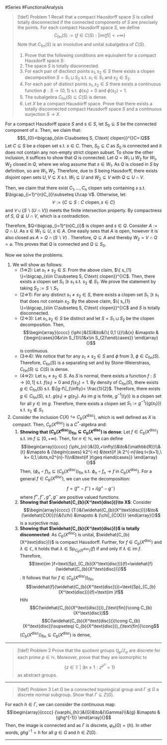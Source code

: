#Series #FunctionalAnalysis 

> [!def] Problem 1
> Recall that a compact Hausdorff space $S$ is called totally disconnected if the connected components of $S$ are precisely the points. For each compact Hausdorff space $S$, we define $$C_{\text{fin}}(S):=\{ f\in C(S):\left| \text{im}(f) \right| <+\infty \}$$Note that $C_{\text{fin}}(S)$ is an involutive and unital subalgebra of $C(S)$.
> 1. Prove that the following conditions are equivalent for a compact Hausdorff space $S$:
> 	1. The space $S$ is totally disconnected. 
> 	2. For each pair of disctinct points $s_{1},s_{2}\in S$ there exists a clopen decomposition $S=S_{1}\sqcup S_{2}$ s.t. $s_{1}\in S_{1}$ and $s_{2}\in S_{2}$. 
> 	3. For each pair of distinct points $s_{1},s_{2} \in S$ there exists a continuous function $\phi:S\to \{ 0,1 \}$ s.t. $\phi(s_{1})=0$ and $\phi(s_{2})=1$. 
> 	4. The subalgebra $C_{\text{fin}}(S)\subseteq C(S)$  is dense.
> 2. Let $X$ be a compact Hausdorff space. Prove that there exists a totally disconnected compact Hausdorff space $S$ and a continuous surjection $S\to X$.

For a compact Hausdorff space $S$ and $s\in S$, let $S_{0}\subseteq S$ be the connected component of $s$. Then, we claim that:$$S_{0}=\bigcap_{s\in C\subseteq S, C\text{ clopen}}^{}C=:Q$$
Let $C\subseteq S$ be a clopen set s.t. $s\in C$. Then, $S_{0}\subseteq C$ as $S_{0}$ is connected and it does not contain any non-empty strict clopen subset. To show the other inclusion, it suffices to show that $Q$ is connected. Let $Q=W_{1}\sqcup W_{2}$ for $W_{1},W_{2}$ closed in $Q$, where we wlog assume that $s\in W_{1}$. As $Q$ is closed in $S$ by definition, so are $W_{1},W_{2}$. Therefore, due to $S$ being Hausdorff, there exists disjoint open sets $U,V\subseteq X$ s.t. $W_{1}\subseteq U$ and $W_{2}\subseteq V$ with $Q\subseteq U\cap V$. 
	  
Then, we claim that there exist $C_{1},\dots,C_{n}$ clopen sets containing $s$ s.t. $\bigcap_{i=1}^{n}C_{i}\subseteq U\cap V$. Otherwise, let: $$\mathcal{C}:=\{ C\subseteq S: C \text{ clopen}, s\in C \}$$ and $\mathcal{C}\cup \{ S \backslash (U\cap V) \}$ meets the finite intersection property. By compactness of $S$, $Q\not\subseteq U\cap V$, which is a contradiction.
	  
Therefore, $Q=\bigcap_{i=1}^{n}C_{i}$ is clopen and $s\in Q$. Consider $A:=Q\cap U$. As $s\in W_{1}\subseteq U$, $s\in A$. One easily sees that $A$ is open, however it is also closed as $A=Q\cap(S \backslash  V)$ . Therefore, $Q\subseteq A$ and thereby $W_{2}=V\cap Q=\varnothing$. This proves that $Q$ is connected and $Q\subseteq S_{0}$.

Now we solve the problems.



1. We will show as follows:
	- (1=>2): Let $s_{1}\neq s_{2}\in S$. From the above claim, $\{ s_{1} \}=\bigcap_{s\in C\subseteq S, C\text{ clopen}}^{}C$. Then, there exists a clopen set $S_{1}\ni s_{1}$ s.t. $s_{2}\notin S_{1}$. We prove the statement by taking $S_{2}:=S \backslash S_{1}$.
	- (2=>1): For any distinct $s_{1}\neq s_{2}\in S$, there exists a clopen set $S_{1}\ni s_{1}$ that does not contain $s_{2}$. By the above claim, $\{ s_{1} \}=\bigcap_{s\in C\subseteq S, C\text{ clopen}}^{}C$ and $S$ is totally disconnected.
	- (2=>3): Let $s_{1},s_{2}\in S$ be distinct and let $S=S_{1}\sqcup S_{2}$ be the clopen decomposition. Then, $$\begin{array}{cccc} {\phi:}&{S}&\to&{\{ 0,1 \}}\\&{x} &\mapsto & {\begin{cases}0&x\in S_{1}\\1&x\in S_{2}\end{cases}} \end{array}{}$$is continuous.
	- (3=>4): We notice that for any $s_{1}\neq s_{2}\in S$ and $\phi$ from 3, $\phi\in C_{\text{fin}}(S)$. Therefore, $C_{\text{fin}}(S)$ is a separating set and by Stone-Weierstrass, $C_{\text{fin}}(S)\subseteq C(S)$ is dense.
	- (4=>2): Let $s_{1}\neq s_{2}\in S$. As $S$ is normal, there exists a function $f:S\to[0,1]$ s.t. $f(s_{1})=0$ and $f(s_{2})=1$. By density of $C_{\text{fin}}(S)$, there exists $g\in C_{\text{fin}}(S)$ s.t. $\|g-f\|_{\infty}< \frac{1}{2}$. Therefore, there exists $g\in C_{\text{fin}}(S)$, s.t. $g(s_{1})\neq g(s_{2})$. As $\text{im }g$ is finite, $g^{-1}(\{ y\})$ is a clopen set for all $y\in \text{im }g$. Therefore, there exists a clopen set $S_{1}:=g^{-1}(\{ g(s_{1}) \})$ s.t. $s_{2}\notin S_{1}$.
2. Consider the inclusion $C(X)\hookrightarrow C_{b}(X^{\text{disc}})$, which is well defined as $X$ is compact. Then,  $C_{b}(X^\text{disc})$ is a $C^{*}$-algebra and:
	1. **Showing that $(C_{b}(X^{\text{disc}}))_{\text{fin}}\subseteq C_{b}(X^\text{disc})$ is dense**: 
	   Let $f\in C_{b}(X^\text{disc})$ s.t. $\text{im }f\subseteq[0,+\infty)$. Then, for $n\in \mathbb{N}$, we can define $$\begin{array}{cccc} {\phi_{n}:}&{[0,+\infty)}&\to&{\mathbb{R}}\\&{t} &\mapsto & {\begin{cases} k2^{-n} &\text{if }k 2^{-n}\leq t<(k+1),\  k= 0,1,\dots,n2^{n}-1\\n&\text{if }t\geq n\end{cases}} \end{array}{}$$
	   Then, $\{ \phi_{n}\circ f \}_{n}\subseteq (C_{b}(X^{\text{disc}}))_{\text{fin}}$ s.t. $\phi_{n}\circ f_{n}\to f$ in $C_{b}(X^{\text{disc}})$. For a general $f\in C_{b}(X^{\text{disc}})$, we can use the decomposition: $$f=(f^+ -f^-)+i(g^+ -g^-)$$where $f^+,f^-,g^+,g^-$ are positive valued functions.
	2. **Showing that $\widehat{C_{b}(X^\text{disc})}\to X$**: 
	   Consider $$\begin{array}{cccc} {T:}&{\widehat{C_{b}(X^\text{disc})}}&\to&{\widehat{C(X)}}\\&{\chi} &\mapsto & {\chi|_{C(X)}} \end{array}{}$$is a surjective map. 
	3. **Showing that $\widehat{C_{b}(X^\text{disc})}$ is totally disconnected**:
	   As $C_{b}(X^\text{disc})$ is unital, $\widehat{C_{b}(X^\text{disc})}$ is compact Hausdorff. Further, for $f\in C_{b}(X^\text{disc})$ and $\lambda\in \mathbb{C}$, it holds that $\lambda\in \text{Sp}_{C_{b}(X^\text{disc})}(f)$ if and only if $\lambda \in \text{im }f$. Therefore, $$\text{im }f=\text{Sp}_{C_{b}(X^\text{disc})}(f)=\widehat{f}(\widehat{C_{b}(X^\text{disc})})$$. It follows that for $f\in (C_{b}(X^\text{disc}))_{\text{fin}}$, $$\widehat{f}(\widehat{C_{b}(X^\text{disc})})=\text{Sp}_{C_{b}(X^\text{disc})}(f)=\text{im }f$$Hihi$$C(\widehat{C_{b}(X^\text{disc})})_{\text{fin}}\cong C_{b}(X^\text{disc})$$
	   $$C(\widehat{C_{b}(X^\text{disc})})\cong C_{b}(X^\text{disc})\supseteq( C_{b}(X^\text{disc}))_{\text{fin}}\cong$$
	   $(C_{b}(X^{\text{disc}}))_{\text{fin}}\subseteq C_{b}(X^\text{disc})$ is dense, 
---
> [!def] Problem 2
> Prove that the quotient groups $\mathbb{Q}_{p}/\mathbb{Z}_{p}$ are discrete for each prime $p\in \mathbb{N}$. Moreover, prove that they are isomorphic to $$\{ z\in \mathbb{T}\ |\  \exists n\geq 1:z^{p^n}=1 \}$$ as abstract groups.
---
> [!def] Problem 3
> Let $G$ be a connected topological group and $\Gamma\unlhd G$ a discrete normal subgroup. Show that $\Gamma \subseteq Z(G)$.

For each $h\in \Gamma$, we can consider the continuous map: $$\begin{array}{cccc} {\varphi_{h}:}&{G}&\to&{\Gamma}\\&{g} &\mapsto & {ghg^{-1}} \end{array}{}$$Then, the image is connected and as $\Gamma$ is discrete, $\varphi_{h}(G)=\{ h \}$. In other words, $ghg^{-1}=h$ for all $g\in G$ and $h\in Z(G)$.

---
